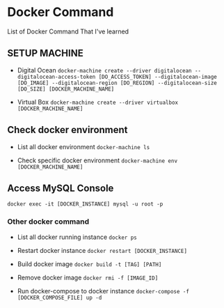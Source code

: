 # Docker Command
List of Docker Command That I've learned

## SETUP MACHINE
* Digital Ocean
`docker-machine create --driver digitalocean --digitalocean-access-token [DO_ACCESS_TOKEN] --digitalocean-image [DO_IMAGE] --digitalocean-region [DO_REGION] --digitalocean-size [DO_SIZE] [DOCKER_MACHINE_NAME]`

* Virtual Box
`docker-machine create --driver virtualbox [DOCKER_MACHINE_NAME]`

## Check docker environment
* List all docker environment
`docker-machine ls`

* Check specific docker environment
`docker-machine env [DOCKER_MACHINE_NAME]`

## Access MySQL Console
`docker exec -it [DOCKER_INSTANCE] mysql -u root -p`

### Other docker command
* List all docker running instance
`docker ps`

* Restart docker instance
`docker restart [DOCKER_INSTANCE]`

* Build docker image
`docker build -t [TAG] [PATH]`

* Remove docker image
`docker rmi -f [IMAGE_ID]`

* Run docker-compose to docker instance
`docker-compose -f [DOCKER_COMPOSE_FILE] up -d`
